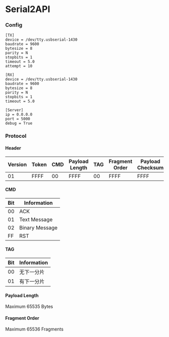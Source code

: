 Serial2API
====================
### Config
```
[TX]
device = /dev/tty.usbserial-1430
baudrate = 9600
bytesize = 8
parity = N
stopbits = 1
timeout = 5.0
attempt = 10

[RX]
device = /dev/tty.usbserial-1430
baudrate = 9600
bytesize = 8
parity = N
stopbits = 1
timeout = 5.0

[Server]
ip = 0.0.0.0
port = 5000
debug = True
```

### Protocol

#### Header

| Version | Token | CMD | Payload Length | TAG | Fragment Order | Payload Checksum | Payload |
| ---- | ---- | ---- | ---- | ---- | ---- | ---- | ---- |
| 01 | FFFF | 00 | FFFF | 00 | FFFF | FFFF | 123456789ABCDEF

#### CMD

| Bit | Information | 
| ---- | ---- | 
| 00 | ACK | 
| 01 | Text Message | 
| 02 | Binary Message | 
| FF | RST | 

#### TAG

| Bit | Information | 
| ---- | ---- | 
| 00 | 无下一分片 | 
| 01 | 有下一分片 |

#### Payload Length

Maximum 65535 Bytes

#### Fragment Order

Maximum 65536 Fragments